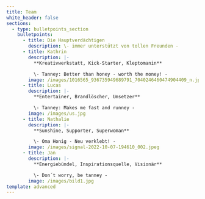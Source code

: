 ```yaml
---
title: Team
white_header: false
sections:
  - type: bulletpoints_section
    bulletpoints:
      - title: Die Hauptverdächtigen
        description: \- immer unterstützt von tollen Freunden -
      - title: Kathrin
        description: |-
          **Kreativwerkstatt, Kick-Starter, Kleptomanin**

          \- Tanney: Better than honey - worth the money! -
        image: /images/1016565_936735949689791_7040246460474904409_n.jpg
      - title: Lucas
        description: |-
          **Entertainer, Brandlöscher, Umsetzer**

          \- Tanney: Makes me fast and runney -
        image: /images/us.jpg
      - title: Nathalie
        description: |-
          **Sunshine, Supporter, Superwoman**

          \- Oma Honig - Neu verklebt! -
        image: /images/signal-2022-10-07-194610_002.jpeg
      - title: Jan
        description: |-
          **Energiebündel, Inspirationsquelle, Visionär**

          \- Don´t worry, be tanney -
        image: /images/bild1.jpg
template: advanced
---
```


